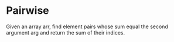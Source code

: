 # Pairwise
Given an array arr, find element pairs whose sum equal the second argument arg and return the sum of their indices.
